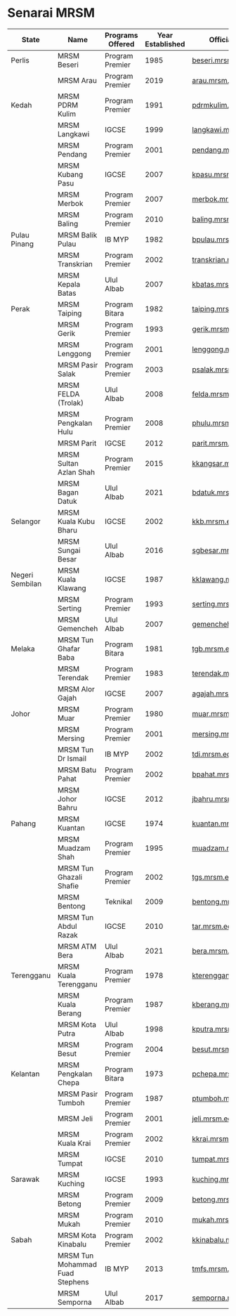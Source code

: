 # Senarai MRSM

| State   | Name              | Programs Offered | Year Established | Official Website                      |
|---------|-------------------|------------------|------------------|---------------------------------------|
| Perlis  | MRSM Beseri       | Program Premier  | 1985             | [beseri.mrsm.edu.my](http://beseri.mrsm.edu.my) |
|         | MRSM Arau         | Program Premier  | 2019             | [arau.mrsm.edu.my](http://arau.mrsm.edu.my)     |
| Kedah   | MRSM PDRM Kulim   | Program Premier  | 1991             | [pdrmkulim.mrsm.edu.my](http://pdrmkulim.mrsm.edu.my) |
|         | MRSM Langkawi     | IGCSE            | 1999             | [langkawi.mrsm.edu.my](http://langkawi.mrsm.edu.my) |
|         | MRSM Pendang      | Program Premier  | 2001             | [pendang.mrsm.edu.my](http://pendang.mrsm.edu.my) |
|         | MRSM Kubang Pasu  | IGCSE            | 2007             | [kpasu.mrsm.edu.my](http://kpasu.mrsm.edu.my) |
|         | MRSM Merbok       | Program Premier  | 2007             | [merbok.mrsm.edu.my](http://merbok.mrsm.edu.my) |
|         | MRSM Baling       | Program Premier  | 2010             | [baling.mrsm.edu.my](http://baling.mrsm.edu.my) |
| Pulau Pinang    | MRSM Balik Pulau       | IB MYP           | 1982             | [bpulau.mrsm.edu.my](http://bpulau.mrsm.edu.my)         |
|                 | MRSM Transkrian        | Program Premier  | 2002             | [transkrian.mrsm.edu.my](http://transkrian.mrsm.edu.my) |
|                 | MRSM Kepala Batas      | Ulul Albab       | 2007             | [kbatas.mrsm.edu.my](http://kbatas.mrsm.edu.my)         |
| Perak           | MRSM Taiping           | Program Bitara   | 1982             | [taiping.mrsm.edu.my](http://taiping.mrsm.edu.my)       |
|                 | MRSM Gerik             | Program Premier  | 1993             | [gerik.mrsm.edu.my](http://gerik.mrsm.edu.my)           |
|                 | MRSM Lenggong          | Program Premier  | 2001             | [lenggong.mrsm.edu.my](http://lenggong.mrsm.edu.my)     |
|                 | MRSM Pasir Salak       | Program Premier  | 2003             | [psalak.mrsm.edu.my](http://psalak.mrsm.edu.my)         |
|                 | MRSM FELDA (Trolak)    | Ulul Albab       | 2008             | [felda.mrsm.edu.my](http://felda.mrsm.edu.my)           |
|                 | MRSM Pengkalan Hulu    | Program Premier  | 2008             | [phulu.mrsm.edu.my](http://phulu.mrsm.edu.my)           |
|                 | MRSM Parit             | IGCSE            | 2012             | [parit.mrsm.edu.my](http://parit.mrsm.edu.my)           |
|                 | MRSM Sultan Azlan Shah | Program Premier  | 2015             | [kkangsar.mrsm.edu.my](http://kkangsar.mrsm.edu.my)     |
|                 | MRSM Bagan Datuk       | Ulul Albab       | 2021             | [bdatuk.mrsm.edu.my](http://bdatuk.mrsm.edu.my/)        |
| Selangor        | MRSM Kuala Kubu Bharu  | IGCSE            | 2002             | [kkb.mrsm.edu.my](http://kkb.mrsm.edu.my)               |
|                 | MRSM Sungai Besar      | Ulul Albab       | 2016             | [sgbesar.mrsm.edu.my](http://sgbesar.mrsm.edu.my)       |
| Negeri Sembilan | MRSM Kuala Klawang     | IGCSE            | 1987             | [kklawang.mrsm.edu.my](http://kklawang.mrsm.edu.my)     |
|                 | MRSM Serting           | Program Premier  | 1993             | [serting.mrsm.edu.my](http://serting.mrsm.edu.my)       |
|                 | MRSM Gemencheh         | Ulul Albab       | 2007             | [gemencheh.mrsm.edu.my](http://gemencheh.mrsm.edu.my)   |
| Melaka          | MRSM Tun Ghafar Baba   | Program Bitara   | 1981             | [tgb.mrsm.edu.my](http://tgb.mrsm.edu.my)               |
|                 | MRSM Terendak          | Program Premier  | 1983             | [terendak.mrsm.edu.my](http://terendak.mrsm.edu.my)     |
|                 | MRSM Alor Gajah        | IGCSE            | 2007             | [agajah.mrsm.edu.my](http://agajah.mrsm.edu.my)         |
| Johor           | MRSM Muar              | Program Premier  | 1980             | [muar.mrsm.edu.my](http://muar.mrsm.edu.my)             |
|                 | MRSM Mersing           | Program Premier  | 2001             | [mersing.mrsm.edu.my](http://mersing.mrsm.edu.my)       |
|                 | MRSM Tun Dr Ismail     | IB MYP           | 2002             | [tdi.mrsm.edu.my](http://tdi.mrsm.edu.my)               |
|                 | MRSM Batu Pahat        | Program Premier  | 2002             | [bpahat.mrsm.edu.my](http://bpahat.mrsm.edu.my)         |
|                 | MRSM Johor Bahru       | IGCSE            | 2012             | [jbahru.mrsm.edu.my](http://jbahru.mrsm.edu.my)         |
| Pahang          | MRSM Kuantan           | IGCSE            | 1974             | [kuantan.mrsm.edu.my](http://kuantan.mrsm.edu.my)       |
|                 | MRSM Muadzam Shah      | Program Premier  | 1995             | [muadzam.mrsm.edu.my](http://muadzam.mrsm.edu.my) | 
|                 | MRSM Tun Ghazali Shafie | Program Premier | 2002 | [tgs.mrsm.edu.my](http://tgs.mrsm.edu.my) | 
|                 | MRSM Bentong | Teknikal | 2009 | [bentong.mrsm.edu.my](http://bentong.mrsm.edu.my) | 
|                 | MRSM Tun Abdul Razak | IGCSE | 2010 | [tar.mrsm.edu.my](http://tar.mrsm.edu.my) | 
|                 | MRSM ATM Bera | Ulul Albab | 2021 | [bera.mrsm.edu.my](http://bera.mrsm.edu.my/) | 
| Terengganu | MRSM Kuala Terengganu | Program Premier | 1978 | [kterengganu.mrsm.edu.my](http://kterengganu.mrsm.edu.my) | 
| | MRSM Kuala Berang | Program Premier | 1987 | [kberang.mrsm.edu.my](http://kberang.mrsm.edu.my) | 
| | MRSM Kota Putra | Ulul Albab | 1998 | [kputra.mrsm.edu.my](http://kputra.mrsm.edu.my) | 
| | MRSM Besut | Program Premier | 2004 | [besut.mrsm.edu.my](http://besut.mrsm.edu.my) | 
| Kelantan | MRSM Pengkalan Chepa | Program Bitara | 1973 | [pchepa.mrsm.edu.my](http://pchepa.mrsm.edu.my) | 
| | MRSM Pasir Tumboh | Program Premier | 1987 | [ptumboh.mrsm.edu.my](http://ptumboh.mrsm.edu.my) | 
| | MRSM Jeli | Program Premier | 2001 | [jeli.mrsm.edu.my](http://jeli.mrsm.edu.my) | 
| | MRSM Kuala Krai | Program Premier | 2002 | [kkrai.mrsm.edu.my](http://kkrai.mrsm.edu.my) | 
| | MRSM Tumpat | IGCSE | 2010 | [tumpat.mrsm.edu.my](http://tumpat.mrsm.edu.my) | 
| Sarawak | MRSM Kuching | IGCSE | 1993 | [kuching.mrsm.edu.my](http://kuching.mrsm.edu.my) | 
| | MRSM Betong | Program Premier | 2009 | [betong.mrsm.edu.my](http://betong.mrsm.edu.my) | 
| | MRSM Mukah | Program Premier | 2010 | [mukah.mrsm.edu.my](http://mukah.mrsm.edu.my) | 
| Sabah | MRSM Kota Kinabalu | Program Premier | 2002 | [kkinabalu.mrsm.edu.my](http://kkinabalu.mrsm.edu.my) | | | MRSM Tun Mustapha | Program Premier | 2008 | [tmustapha.mrsm.edu.my](http://tmustapha.mrsm.edu.my) | 
| | MRSM Tun Mohammad Fuad Stephens | IB MYP | 2013 | [tmfs.mrsm.edu.my](http://tmfs.mrsm.edu.my) | 
| | MRSM Semporna | Ulul Albab | 2017 | [semporna.mrsm.edu.my](http://semporna.mrsm.edu.my) |
